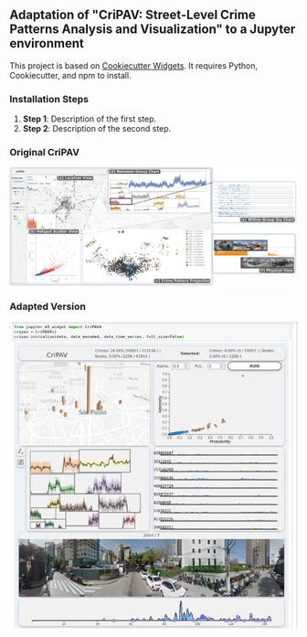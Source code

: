 ## Adaptation of "CriPAV: Street-Level Crime Patterns Analysis and Visualization" to a Jupyter environment

This project is based on [Cookiecutter Widgets](https://github.com/jupyter-widgets/widget-cookiecutter). It requires Python, Cookiecutter, and npm to install.

### Installation Steps
1. **Step 1**: Description of the first step.
2. **Step 2**: Description of the second step.

### Original CriPAV
![Original CriPAV](images/cripav.png)

### Adapted Version
![Adapted CriPAV](images/cripav_jupyter.png)
